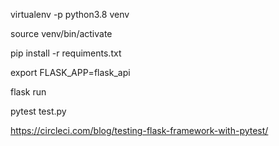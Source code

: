virtualenv -p python3.8 venv

source venv/bin/activate

pip install -r requiments.txt

export FLASK_APP=flask_api

flask run

pytest test.py

https://circleci.com/blog/testing-flask-framework-with-pytest/